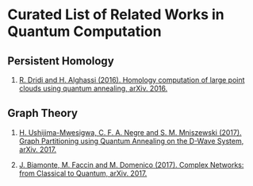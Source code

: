 # Curated List of Related Works in Quantum Computation

## Persistent Homology

1. [R. Dridi and H. Alghassi (2016). Homology computation of large point clouds using quantum annealing, arXiv. 2016.](https://arxiv.org/pdf/1512.09328.pdf)

## Graph Theory

1. [H. Ushijima-Mwesigwa, C. F. A. Negre and S. M. Mniszewski (2017). Graph Partitioning using Quantum Annealing on the D-Wave System, arXiv. 2017.](https://arxiv.org/pdf/1705.03082.pdf)

2. [J. Biamonte, M. Faccin and M. Domenico (2017). Complex Networks: from Classical to Quantum, arXiv. 2017.](https://arxiv.org/pdf/1702.08459.pdf)